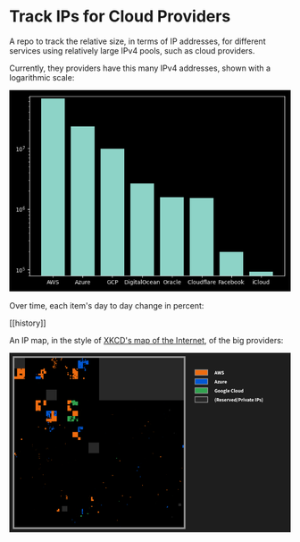 # Track IPs for Cloud Providers

A repo to track the relative size, in terms of IP addresses, for different services using relatively large IPv4 pools, such as cloud providers.

Currently, they providers have this many IPv4 addresses, shown with a logarithmic scale:

![Compared](images/main.png)

Over time, each item's day to day change in percent:

[[history]]

An IP map, in the style of [XKCD's map of the Internet](https://xkcd.com/195/), of the big providers:

![map](images/map.png)
